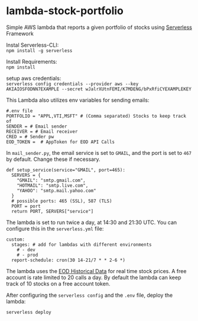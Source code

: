# lambda-stock-portfolio
Simple AWS lambda that reports a given portfolio of stocks using [Serverless](https://serverless.com/) Framework

Instal Serverless-CLI:  
```npm install -g serverless ```

Install Requirements:  
```npm install```

setup aws credentials:  
```serverless config credentials --provider aws --key AKIAIOSFODNN7EXAMPLE --secret wJalrXUtnFEMI/K7MDENG/bPxRfiCYEXAMPLEKEY```

This Lambda also utilizes env variables for sending emails:  
```
#.env file
PORTFOLIO = "APPL,VTI,MSFT" # (Comma separated) Stocks to keep track of
SENDER = # Email sender
RECEIVER = # Email receiver
CRED = # Sender pw 
EOD_TOKEN =  # AppToken for EOD API Calls
```

In `mail_sender.py`, the email service is set to `GMAIL`, and the port is set to `467` by default. Change these if necessary.
```
def setup_service(service="GMAIL", port=465):
  SERVERS = {
    "GMAIL": "smtp.gmail.com",
    "HOTMAIL": "smtp.live.com",
    "YAHOO": "smtp.mail.yahoo.com"
  }
  # possible ports: 465 (SSL), 587 (TLS)
  PORT = port
  return PORT, SERVERS["service"]
```

The lambda is set to run twice a day, at 14:30 and 21:30 UTC. You can configure this in the `serverless.yml` file:
```
custom:
  stages: # add for lambdas with different environments
    # - dev
    # - prod 
  report-schedule: cron(30 14-21/7 * * 2-6 *)
```

The lambda uses the [EOD Historical Data](https://eodhistoricaldata.com/knowledgebase/live-realtime-stocks-api/) for real time stock prices.
A free account is rate limited to 20 calls a day.
By default the lambda can keep track of 10 stocks on a free account token.

After configuring the `serverless config` and the `.env` file, deploy the lambda:
```
serverless deploy
```
